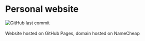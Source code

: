 # Personal website
![GitHub last commit](https://img.shields.io/github/last-commit/allenvox/allenvox.github.io)<br><br>
Website hosted on GitHub Pages, domain hosted on NameCheap
